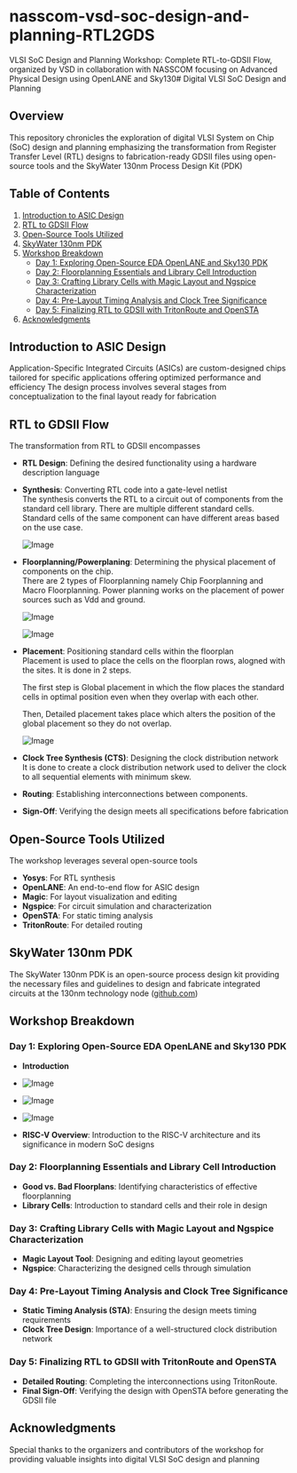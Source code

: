 # nasscom-vsd-soc-design-and-planning-RTL2GDS
VLSI SoC Design and Planning Workshop: Complete RTL-to-GDSII Flow, organized by VSD in collaboration with NASSCOM focusing on Advanced Physical Design using OpenLANE and Sky130# Digital VLSI SoC Design and Planning

## Overview

This repository chronicles the exploration of digital VLSI System on Chip (SoC) design and planning emphasizing the transformation from Register Transfer Level (RTL) designs to fabrication-ready GDSII files using open-source tools and the SkyWater 130nm Process Design Kit (PDK)

## Table of Contents

1. [Introduction to ASIC Design](#introduction-to-asic-design)
2. [RTL to GDSII Flow](#rtl-to-gdsii-flow)
3. [Open-Source Tools Utilized](#open-source-tools-utilized)
4. [SkyWater 130nm PDK](#skywater-130nm-pdk)
5. [Workshop Breakdown](#workshop-breakdown)
   - [Day 1: Exploring Open-Source EDA OpenLANE and Sky130 PDK](#day-1-exploring-open-source-eda-openlane-and-sky130-pdk)
   - [Day 2: Floorplanning Essentials and Library Cell Introduction](#day-2-floorplanning-essentials-and-library-cell-introduction)
   - [Day 3: Crafting Library Cells with Magic Layout and Ngspice Characterization](#day-3-crafting-library-cells-with-magic-layout-and-ngspice-characterization)
   - [Day 4: Pre-Layout Timing Analysis and Clock Tree Significance](#day-4-pre-layout-timing-analysis-and-clock-tree-significance)
   - [Day 5: Finalizing RTL to GDSII with TritonRoute and OpenSTA](#day-5-finalizing-rtl-to-gdsii-with-tritonroute-and-opensta)
6. [Acknowledgments](#acknowledgments)

## Introduction to ASIC Design

Application-Specific Integrated Circuits (ASICs) are custom-designed chips tailored for specific applications offering optimized performance and efficiency The design process involves several stages from conceptualization to the final layout ready for fabrication

## RTL to GDSII Flow

The transformation from RTL to GDSII encompasses

- **RTL Design**: Defining the desired functionality using a hardware description language
- **Synthesis**:
  Converting RTL code into a gate-level netlist  <br>
  The synthesis converts the RTL to a circuit out of components from the standard cell library. There are multiple different standard cells. Standard cells of the same component can have different areas based on the use case.

  ![Image](https://github.com/user-attachments/assets/b45c7be9-30b3-46be-a596-1a359870ee67)

  
- **Floorplanning/Powerplaning**: Determining the physical placement of components on the chip.
  <br>There are 2 types of Floorplanning namely Chip Foorplanning and Macro Floorplanning. Power planning works on the placement of power sources such as Vdd and ground.

  ![Image](https://github.com/user-attachments/assets/a186b3a8-f907-4e81-84cc-8435ebe8cdf2)

  ![Image](https://github.com/user-attachments/assets/4394b974-0b16-4c8f-a386-d162f05b3431)

  

- **Placement**:  Positioning standard cells within the floorplan
<br>Placement is used to place the cells on the floorplan rows, alogned with the sites. It is done in 2 steps.

  The first step is Global placement in which the flow places the standard cells in optimal position even when they overlap with each other.

  Then, Detailed placement takes place which alters the position of the global placement so they do not overlap.

  ![Image](https://github.com/user-attachments/assets/98c993a1-786b-4f30-925d-aa934a41e2bc)

- **Clock Tree Synthesis (CTS)**: Designing the clock distribution network
<br>It is done to create a clock distribution network used to deliver the clock to all sequential elements with minimum skew.

- **Routing**: Establishing interconnections between components.
- **Sign-Off**: Verifying the design meets all specifications before fabrication

## Open-Source Tools Utilized

The workshop leverages several open-source tools

- **Yosys**: For RTL synthesis
- **OpenLANE**: An end-to-end flow for ASIC design
- **Magic**: For layout visualization and editing
- **Ngspice**: For circuit simulation and characterization
- **OpenSTA**: For static timing analysis
- **TritonRoute**: For detailed routing

## SkyWater 130nm PDK

The SkyWater 130nm PDK is an open-source process design kit providing the necessary files and guidelines to design and fabricate integrated circuits at the 130nm technology node ([github.com](https://github.com/VLSIDesignByRahul/Digital-VLSI-SOC-DESIGN-AND-PLANNING?utm_source=chatgpt.com))

## Workshop Breakdown

### Day 1: Exploring Open-Source EDA OpenLANE and Sky130 PDK

- **Introduction**
- ![Image](https://github.com/user-attachments/assets/79d5ee54-5bf0-4345-8b64-e75c7415afb3)

- ![Image](https://github.com/user-attachments/assets/1dc4d72e-fece-4574-8ca2-d967d1f8c459)

- ![Image](https://github.com/user-attachments/assets/cb1d57b8-2bd2-473f-b936-fbe59bd1ff96)
  
- **RISC-V Overview**: Introduction to the RISC-V architecture and its significance in modern SoC designs

### Day 2: Floorplanning Essentials and Library Cell Introduction

- **Good vs. Bad Floorplans**: Identifying characteristics of effective floorplanning
- **Library Cells**: Introduction to standard cells and their role in design

### Day 3: Crafting Library Cells with Magic Layout and Ngspice Characterization

- **Magic Layout Tool**: Designing and editing layout geometries
- **Ngspice**: Characterizing the designed cells through simulation

### Day 4: Pre-Layout Timing Analysis and Clock Tree Significance

- **Static Timing Analysis (STA)**: Ensuring the design meets timing requirements
- **Clock Tree Design**: Importance of a well-structured clock distribution network

### Day 5: Finalizing RTL to GDSII with TritonRoute and OpenSTA

- **Detailed Routing**: Completing the interconnections using TritonRoute.
- **Final Sign-Off**: Verifying the design with OpenSTA before generating the GDSII file

## Acknowledgments

Special thanks to the organizers and contributors of the workshop for providing valuable insights into digital VLSI SoC design and planning


